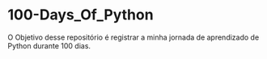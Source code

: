 # 100-Days_Of_Python
O Objetivo desse repositório é registrar a minha jornada de aprendizado de Python durante 100 dias. 
